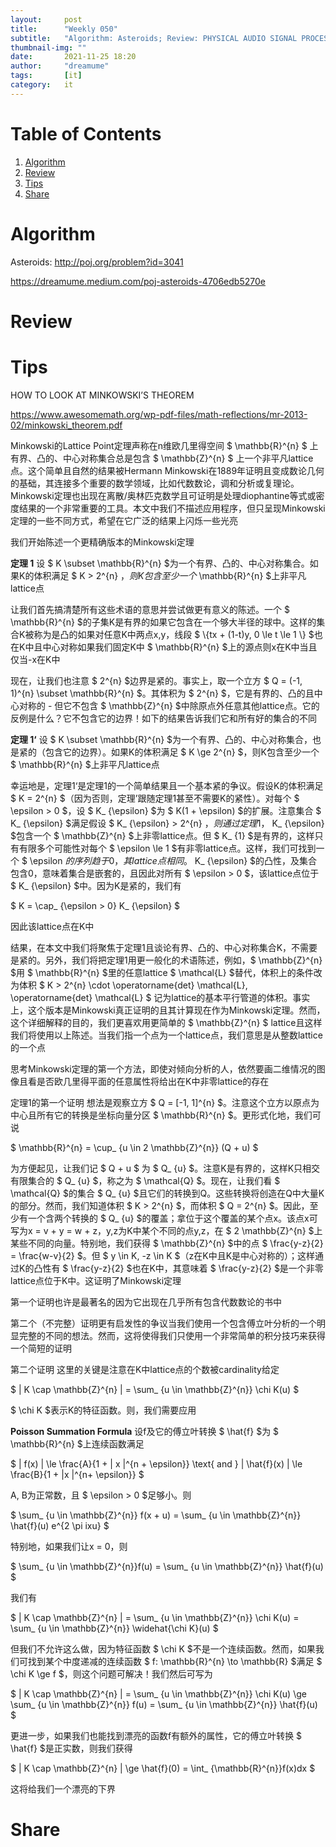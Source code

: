 ```yaml
---
layout:     post
title:      "Weekly 050"
subtitle:   "Algorithm: Asteroids; Review: PHYSICAL AUDIO SIGNAL PROCESSING(); Tips: How to look at minkowski's theorem; Share: "
thumbnail-img: ""
date:       2021-11-25 18:20
author:     "dreamume"
tags: 		[it]
category:   it
---
```

<head>
    <script src="https://cdn.mathjax.org/mathjax/latest/MathJax.js?config=TeX-AMS-MML_HTMLorMML" type="text/javascript"></script>
    <script type="text/x-mathjax-config">
        MathJax.Hub.Config({
            tex2jax: {
            skipTags: ['script', 'noscript', 'style', 'textarea', 'pre'],
            inlineMath: [['$','$']]
            }
        });
    </script>
</head>

# Table of Contents

1.  [Algorithm](#org74ed074)
2.  [Review](#org3a227ef)
3.  [Tips](#org979f97b)
4.  [Share](#org1201b90)


<a id="org74ed074"></a>

# Algorithm

Asteroids: <http://poj.org/problem?id=3041>

<https://dreamume.medium.com/poj-asteroids-4706edb5270e>


<a id="org3a227ef"></a>

# Review


<a id="org979f97b"></a>

# Tips

HOW TO LOOK AT MINKOWSKI’S THEOREM

<https://www.awesomemath.org/wp-pdf-files/math-reflections/mr-2013-02/minkowski_theorem.pdf>

Minkowski的Lattice Point定理声称在n维欧几里得空间 $ \\mathbb{R}^{n} $ 上有界、凸的、中心对称集合总是包含 $ \\mathbb{Z}^{n} $ 上一个非平凡lattice点。这个简单且自然的结果被Hermann Minkowski在1889年证明且变成数论几何的基础，其连接多个重要的数学领域，比如代数数论，调和分析或复理论。Minkowski定理也出现在离散/奥林匹克数学且可证明是处理diophantine等式或密度结果的一个非常重要的工具。本文中我们不描述应用程序，但只呈现Minkowski定理的一些不同方式，希望在它广泛的结果上闪烁一些光亮

我们开始陈述一个更精确版本的Minkowski定理

**定理 1** 设 $ K \\subset \\mathbb{R}^{n} $为一个有界、凸的、中心对称集合。如果K的体积满足 $ K > 2^{n} $，则K包含至少一个$ \\mathbb{R}^{n} $上非平凡lattice点

让我们首先搞清楚所有这些术语的意思并尝试做更有意义的陈述。一个 $ \\mathbb{R}^{n} $的子集K是有界的如果它包含在一个够大半径的球中。这样的集合K被称为是凸的如果对任意K中两点x,y，线段 $ \\{tx + (1-t)y, 0 \\le t \\le 1 \\} $也在K中且中心对称如果我们固定K中 $ \\mathbb{R}^{n} $上的源点则x在K中当且仅当-x在K中

现在，让我们也注意 $ 2^{n} $边界是紧的。事实上，取一个立方 $ Q = (-1, 1)^{n} \\subset \\mathbb{R}^{n} $。其体积为 $ 2^{n} $，它是有界的、凸的且中心对称的 - 但它不包含 $ \\mathbb{Z}^{n} $中除原点外任意其他lattice点。它的反例是什么？它不包含它的边界！如下的结果告诉我们它和所有好的集合的不同

**定理 1‘** 设 $ K \\subset \\mathbb{R}^{n} $为一个有界、凸的、中心对称集合，也是紧的（包含它的边界）。如果K的体积满足 $ K \\ge 2^{n} $，则K包含至少一个 $ \\mathbb{R}^{n} $上非平凡lattice点

幸运地是，定理1‘是定理1的一个简单结果且一个基本紧的争议。假设K的体积满足 $ K = 2^{n} $（因为否则，定理’跟随定理1甚至不需要K的紧性）。对每个 $ \\epsilon > 0 $，设 $ K_ {\\epsilon} $为 $ K(1 + \\epsilon) $的扩展。注意集合 $ K_ {\\epsilon} $满足假设 $ K_ {\\epsilon} > 2^{n} $，则通过定理1，$ K_ {\\epsilon} $包含一个 $ \\mathbb{Z}^{n} $上非零lattice点。但 $ K_ {1} $是有界的，这样只有有限多个可能性对每个 $ \\epsilon \\le 1 $有非零lattice点。这样，我们可找到一个 $ \\epsilon $的序列趋于0，其lattice点相同。$ K_ {\\epsilon} $的凸性，及集合包含0，意味着集合是嵌套的，且因此对所有 $ \\epsilon > 0 $，该lattice点位于  $ K_ {\\epsilon} $中。因为K是紧的，我们有

$ K = \\cap_ {\\epsilon > 0} K_ {\\epsilon} $

因此该lattice点在K中

结果，在本文中我们将聚焦于定理1且谈论有界、凸的、中心对称集合K，不需要是紧的。另外，我们将把定理1用更一般化的术语陈述，例如，$ \\mathbb{Z}^{n} $用 $ \\mathbb{R}^{n} $里的任意lattice $ \\mathcal{L} $替代，体积上的条件改为体积 $ K > 2^{n} \\cdot \\operatorname{det} \\mathcal{L}, \\operatorname{det} \\mathcal{L} $ 记为lattice的基本平行管道的体积。事实上，这个版本是Minkowski真正证明的且其计算现在作为Minkowski定理。然而，这个详细解释的目的，我们更喜欢用更简单的 $ \\mathbb{Z}^{n} $ lattice且这样我们将使用以上陈述。当我们指一个点为一个lattice点，我们意思是从整数lattice的一个点

思考Minkowski定理的第一个方法，即使对倾向分析的人，依然要画二维情况的图像且看是否欧几里得平面的任意属性将给出在K中非零lattice的存在

定理1的第一个证明 想法是观察立方 $ Q = [-1, 1]^{n} $。注意这个立方以原点为中心且所有它的转换是坐标向量分区 $ \\mathbb{R}^{n} $。更形式化地，我们可说

$ \\mathbb{R}^{n} = \\cup_ {u \\in 2 \\mathbb{Z}^{n}} (Q + u) $

为方便起见，让我们记 $ Q + u $ 为 $ Q_ {u} $。注意K是有界的，这样K只相交有限集合的 $ Q_ {u} $，称之为 $ \\mathcal{Q} $。现在，让我们看 $ \\mathcal{Q} $的集合 $ Q_ {u} $且它们的转换到Q。这些转换将创造在Q中大量K的部分。然而，我们知道体积 $ K > 2^{n} $，而体积 $ Q = 2^{n} $。因此，至少有一个含两个转换的 $ Q_ {u} $的覆盖；拿位于这个覆盖的某个点x。该点x可写为x = v + y = w + z，y,z为K中某个不同的点y,z，在 $ 2 \\mathbb{Z}^{n} $上某些不同的向量。特别地，我们获得 $ \\mathbb{Z}^{n} $中的点 $ \\frac{y-z}{2} = \\frac{w-v}{2} $。但 $ y \\in K, -z \\in K $（z在K中且K是中心对称的）；这样通过K的凸性有 $ \\frac{y-z}{2} $也在K中，其意味着 $ \\frac{y-z}{2} $是一个非零lattice点位于K中。这证明了Minkowski定理

第一个证明也许是最著名的因为它出现在几乎所有包含代数数论的书中

第二个（不完整）证明更有启发性的争议当我们使用一个包含傅立叶分析的一个明显完整的不同的想法。然而，这将使得我们只使用一个非常简单的积分技巧来获得一个简短的证明

第二个证明 这里的关键是注意在K中lattice点的个数被cardinality给定

$ \| K \\cap \\mathbb{Z}^{n} \| = \\sum_ {u \\in \\mathbb{Z}^{n}} \\chi K(u) $

$ \\chi K $表示K的特征函数。则，我们需要应用

**Poisson Summation Formula** 设f及它的傅立叶转换 $ \\hat{f} $为 $ \\mathbb{R}^{n} $上连续函数满足

$ \| f(x) \| \\le \\frac{A}{1 + \| x \|^{n + \\epsilon}} \\text{ and } \| \\hat{f}(x) \| \\le \\frac{B}{1 + \|x \|^{n+ \\epsilon}} $

A, B为正常数，且 $ \\epsilon > 0 $足够小。则

$ \\sum_ {u \\in \\mathbb{Z}^{n}} f(x + u) = \\sum_ {u \\in \\mathbb{Z}^{n}} \\hat{f}(u) e^{2 \\pi ixu} $

特别地，如果我们让x = 0，则

$ \\sum_ {u \\in \\mathbb{Z}^{n}}f(u) = \\sum_ {u \\in \\mathbb{Z}^{n}} \\hat{f}(u) $

我们有

$ \| K \\cap \\mathbb{Z}^{n} \| = \\sum_ {u \\in \\mathbb{Z}^{n}} \\chi K(u) = \\sum_ {u \\in \\mathbb{Z}^{n}} \\widehat{\\chi K}(u) $

但我们不允许这么做，因为特征函数 $ \\chi K $不是一个连续函数。然而，如果我们可找到某个中度递减的连续函数 $ f: \\mathbb{R}^{n} \\to \\mathbb{R} $满足 $ \\chi K \\ge f $，则这个问题可解决！我们然后可写为

$ \| K \\cap \\mathbb{Z}^{n} \| = \\sum_ {u \\in \\mathbb{Z}^{n}} \\chi K(u) \\ge \\sum_ {u \\in \\mathbb{Z}^{n}} f(u) = \\sum_ {u \\in \\mathbb{Z}^{n}} \\hat{f}(u) $

更进一步，如果我们也能找到漂亮的函数f有额外的属性，它的傅立叶转换 $ \\hat{f} $是正实数，则我们获得

$ \| K \\cap \\mathbb{Z}^{n} \| \\ge \\hat{f}(0) = \\int_ {\\mathbb{R}^{n}}f(x)dx $

这将给我们一个漂亮的下界


<a id="org1201b90"></a>

# Share

